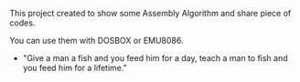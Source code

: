 This project created to show some Assembly Algorithm and share piece of codes.

You can use them with DOSBOX or EMU8086. 


- "Give a man a fish and you feed him for a day, teach a man to fish and you feed him for a lifetime."


